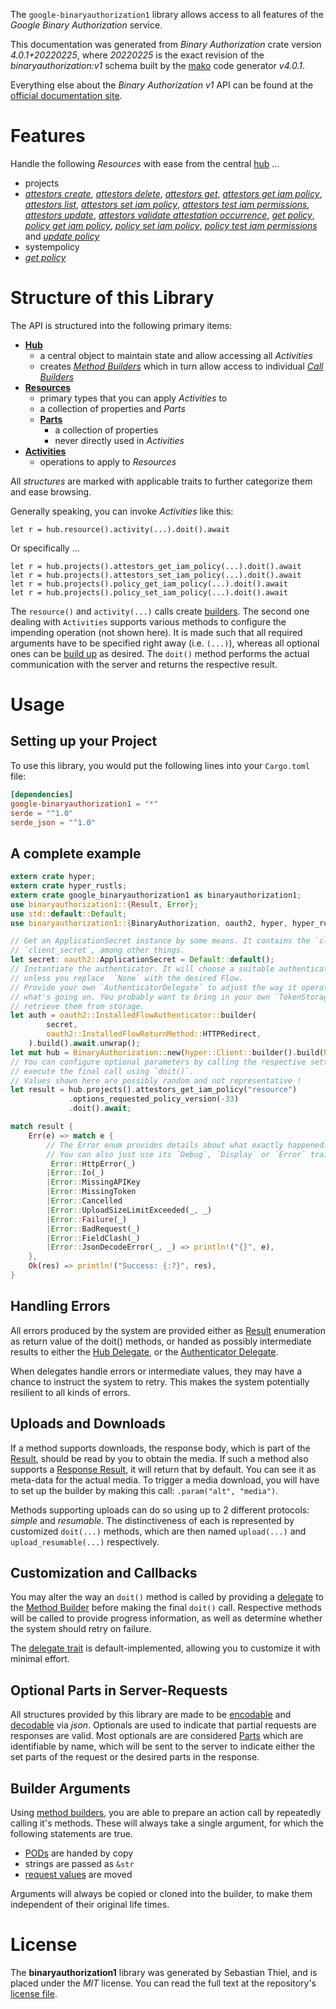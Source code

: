 <!---
DO NOT EDIT !
This file was generated automatically from 'src/generator/templates/api/README.md.mako'
DO NOT EDIT !
-->
The `google-binaryauthorization1` library allows access to all features of the *Google Binary Authorization* service.

This documentation was generated from *Binary Authorization* crate version *4.0.1+20220225*, where *20220225* is the exact revision of the *binaryauthorization:v1* schema built by the [mako](http://www.makotemplates.org/) code generator *v4.0.1*.

Everything else about the *Binary Authorization* *v1* API can be found at the
[official documentation site](https://cloud.google.com/binary-authorization/).
# Features

Handle the following *Resources* with ease from the central [hub](https://docs.rs/google-binaryauthorization1/4.0.1+20220225/google_binaryauthorization1/BinaryAuthorization) ... 

* projects
 * [*attestors create*](https://docs.rs/google-binaryauthorization1/4.0.1+20220225/google_binaryauthorization1/api::ProjectAttestorCreateCall), [*attestors delete*](https://docs.rs/google-binaryauthorization1/4.0.1+20220225/google_binaryauthorization1/api::ProjectAttestorDeleteCall), [*attestors get*](https://docs.rs/google-binaryauthorization1/4.0.1+20220225/google_binaryauthorization1/api::ProjectAttestorGetCall), [*attestors get iam policy*](https://docs.rs/google-binaryauthorization1/4.0.1+20220225/google_binaryauthorization1/api::ProjectAttestorGetIamPolicyCall), [*attestors list*](https://docs.rs/google-binaryauthorization1/4.0.1+20220225/google_binaryauthorization1/api::ProjectAttestorListCall), [*attestors set iam policy*](https://docs.rs/google-binaryauthorization1/4.0.1+20220225/google_binaryauthorization1/api::ProjectAttestorSetIamPolicyCall), [*attestors test iam permissions*](https://docs.rs/google-binaryauthorization1/4.0.1+20220225/google_binaryauthorization1/api::ProjectAttestorTestIamPermissionCall), [*attestors update*](https://docs.rs/google-binaryauthorization1/4.0.1+20220225/google_binaryauthorization1/api::ProjectAttestorUpdateCall), [*attestors validate attestation occurrence*](https://docs.rs/google-binaryauthorization1/4.0.1+20220225/google_binaryauthorization1/api::ProjectAttestorValidateAttestationOccurrenceCall), [*get policy*](https://docs.rs/google-binaryauthorization1/4.0.1+20220225/google_binaryauthorization1/api::ProjectGetPolicyCall), [*policy get iam policy*](https://docs.rs/google-binaryauthorization1/4.0.1+20220225/google_binaryauthorization1/api::ProjectPolicyGetIamPolicyCall), [*policy set iam policy*](https://docs.rs/google-binaryauthorization1/4.0.1+20220225/google_binaryauthorization1/api::ProjectPolicySetIamPolicyCall), [*policy test iam permissions*](https://docs.rs/google-binaryauthorization1/4.0.1+20220225/google_binaryauthorization1/api::ProjectPolicyTestIamPermissionCall) and [*update policy*](https://docs.rs/google-binaryauthorization1/4.0.1+20220225/google_binaryauthorization1/api::ProjectUpdatePolicyCall)
* systempolicy
 * [*get policy*](https://docs.rs/google-binaryauthorization1/4.0.1+20220225/google_binaryauthorization1/api::SystempolicyGetPolicyCall)




# Structure of this Library

The API is structured into the following primary items:

* **[Hub](https://docs.rs/google-binaryauthorization1/4.0.1+20220225/google_binaryauthorization1/BinaryAuthorization)**
    * a central object to maintain state and allow accessing all *Activities*
    * creates [*Method Builders*](https://docs.rs/google-binaryauthorization1/4.0.1+20220225/google_binaryauthorization1/client::MethodsBuilder) which in turn
      allow access to individual [*Call Builders*](https://docs.rs/google-binaryauthorization1/4.0.1+20220225/google_binaryauthorization1/client::CallBuilder)
* **[Resources](https://docs.rs/google-binaryauthorization1/4.0.1+20220225/google_binaryauthorization1/client::Resource)**
    * primary types that you can apply *Activities* to
    * a collection of properties and *Parts*
    * **[Parts](https://docs.rs/google-binaryauthorization1/4.0.1+20220225/google_binaryauthorization1/client::Part)**
        * a collection of properties
        * never directly used in *Activities*
* **[Activities](https://docs.rs/google-binaryauthorization1/4.0.1+20220225/google_binaryauthorization1/client::CallBuilder)**
    * operations to apply to *Resources*

All *structures* are marked with applicable traits to further categorize them and ease browsing.

Generally speaking, you can invoke *Activities* like this:

```Rust,ignore
let r = hub.resource().activity(...).doit().await
```

Or specifically ...

```ignore
let r = hub.projects().attestors_get_iam_policy(...).doit().await
let r = hub.projects().attestors_set_iam_policy(...).doit().await
let r = hub.projects().policy_get_iam_policy(...).doit().await
let r = hub.projects().policy_set_iam_policy(...).doit().await
```

The `resource()` and `activity(...)` calls create [builders][builder-pattern]. The second one dealing with `Activities` 
supports various methods to configure the impending operation (not shown here). It is made such that all required arguments have to be 
specified right away (i.e. `(...)`), whereas all optional ones can be [build up][builder-pattern] as desired.
The `doit()` method performs the actual communication with the server and returns the respective result.

# Usage

## Setting up your Project

To use this library, you would put the following lines into your `Cargo.toml` file:

```toml
[dependencies]
google-binaryauthorization1 = "*"
serde = "^1.0"
serde_json = "^1.0"
```

## A complete example

```Rust
extern crate hyper;
extern crate hyper_rustls;
extern crate google_binaryauthorization1 as binaryauthorization1;
use binaryauthorization1::{Result, Error};
use std::default::Default;
use binaryauthorization1::{BinaryAuthorization, oauth2, hyper, hyper_rustls};

// Get an ApplicationSecret instance by some means. It contains the `client_id` and 
// `client_secret`, among other things.
let secret: oauth2::ApplicationSecret = Default::default();
// Instantiate the authenticator. It will choose a suitable authentication flow for you, 
// unless you replace  `None` with the desired Flow.
// Provide your own `AuthenticatorDelegate` to adjust the way it operates and get feedback about 
// what's going on. You probably want to bring in your own `TokenStorage` to persist tokens and
// retrieve them from storage.
let auth = oauth2::InstalledFlowAuthenticator::builder(
        secret,
        oauth2::InstalledFlowReturnMethod::HTTPRedirect,
    ).build().await.unwrap();
let mut hub = BinaryAuthorization::new(hyper::Client::builder().build(hyper_rustls::HttpsConnectorBuilder::new().with_native_roots().https_or_http().enable_http1().enable_http2().build()), auth);
// You can configure optional parameters by calling the respective setters at will, and
// execute the final call using `doit()`.
// Values shown here are possibly random and not representative !
let result = hub.projects().attestors_get_iam_policy("resource")
             .options_requested_policy_version(-33)
             .doit().await;

match result {
    Err(e) => match e {
        // The Error enum provides details about what exactly happened.
        // You can also just use its `Debug`, `Display` or `Error` traits
         Error::HttpError(_)
        |Error::Io(_)
        |Error::MissingAPIKey
        |Error::MissingToken
        |Error::Cancelled
        |Error::UploadSizeLimitExceeded(_, _)
        |Error::Failure(_)
        |Error::BadRequest(_)
        |Error::FieldClash(_)
        |Error::JsonDecodeError(_, _) => println!("{}", e),
    },
    Ok(res) => println!("Success: {:?}", res),
}

```
## Handling Errors

All errors produced by the system are provided either as [Result](https://docs.rs/google-binaryauthorization1/4.0.1+20220225/google_binaryauthorization1/client::Result) enumeration as return value of
the doit() methods, or handed as possibly intermediate results to either the 
[Hub Delegate](https://docs.rs/google-binaryauthorization1/4.0.1+20220225/google_binaryauthorization1/client::Delegate), or the [Authenticator Delegate](https://docs.rs/yup-oauth2/*/yup_oauth2/trait.AuthenticatorDelegate.html).

When delegates handle errors or intermediate values, they may have a chance to instruct the system to retry. This 
makes the system potentially resilient to all kinds of errors.

## Uploads and Downloads
If a method supports downloads, the response body, which is part of the [Result](https://docs.rs/google-binaryauthorization1/4.0.1+20220225/google_binaryauthorization1/client::Result), should be
read by you to obtain the media.
If such a method also supports a [Response Result](https://docs.rs/google-binaryauthorization1/4.0.1+20220225/google_binaryauthorization1/client::ResponseResult), it will return that by default.
You can see it as meta-data for the actual media. To trigger a media download, you will have to set up the builder by making
this call: `.param("alt", "media")`.

Methods supporting uploads can do so using up to 2 different protocols: 
*simple* and *resumable*. The distinctiveness of each is represented by customized 
`doit(...)` methods, which are then named `upload(...)` and `upload_resumable(...)` respectively.

## Customization and Callbacks

You may alter the way an `doit()` method is called by providing a [delegate](https://docs.rs/google-binaryauthorization1/4.0.1+20220225/google_binaryauthorization1/client::Delegate) to the 
[Method Builder](https://docs.rs/google-binaryauthorization1/4.0.1+20220225/google_binaryauthorization1/client::CallBuilder) before making the final `doit()` call. 
Respective methods will be called to provide progress information, as well as determine whether the system should 
retry on failure.

The [delegate trait](https://docs.rs/google-binaryauthorization1/4.0.1+20220225/google_binaryauthorization1/client::Delegate) is default-implemented, allowing you to customize it with minimal effort.

## Optional Parts in Server-Requests

All structures provided by this library are made to be [encodable](https://docs.rs/google-binaryauthorization1/4.0.1+20220225/google_binaryauthorization1/client::RequestValue) and 
[decodable](https://docs.rs/google-binaryauthorization1/4.0.1+20220225/google_binaryauthorization1/client::ResponseResult) via *json*. Optionals are used to indicate that partial requests are responses 
are valid.
Most optionals are are considered [Parts](https://docs.rs/google-binaryauthorization1/4.0.1+20220225/google_binaryauthorization1/client::Part) which are identifiable by name, which will be sent to 
the server to indicate either the set parts of the request or the desired parts in the response.

## Builder Arguments

Using [method builders](https://docs.rs/google-binaryauthorization1/4.0.1+20220225/google_binaryauthorization1/client::CallBuilder), you are able to prepare an action call by repeatedly calling it's methods.
These will always take a single argument, for which the following statements are true.

* [PODs][wiki-pod] are handed by copy
* strings are passed as `&str`
* [request values](https://docs.rs/google-binaryauthorization1/4.0.1+20220225/google_binaryauthorization1/client::RequestValue) are moved

Arguments will always be copied or cloned into the builder, to make them independent of their original life times.

[wiki-pod]: http://en.wikipedia.org/wiki/Plain_old_data_structure
[builder-pattern]: http://en.wikipedia.org/wiki/Builder_pattern
[google-go-api]: https://github.com/google/google-api-go-client

# License
The **binaryauthorization1** library was generated by Sebastian Thiel, and is placed 
under the *MIT* license.
You can read the full text at the repository's [license file][repo-license].

[repo-license]: https://github.com/Byron/google-apis-rsblob/main/LICENSE.md

